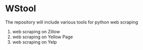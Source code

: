 # WStool

The repository will include various tools for python web scraping

1. web scraping on Zillow
2. web scraping on Yellow Page
3. web scraping on Yelp
